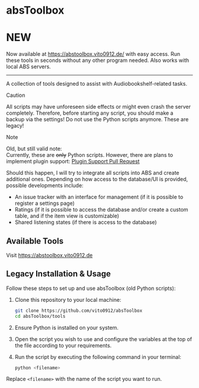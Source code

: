 # absToolbox

# NEW

Now available at https://abstoolbox.vito0912.de/ with easy access. Run these tools in seconds without any other program needed. Also works with local ABS servers.

---

A collection of tools designed to assist with Audiobookshelf-related tasks.

> [!CAUTION]
> All scripts may have unforeseen side effects or might even crash the server completely. Therefore, before starting any script, you should make a backup via the settings! Do not use the Python scripts anymore. These are legacy!

> [!NOTE]  
> Old, but still valid note:\
> Currently, these are ~~only~~ Python scripts. However, there are plans to implement plugin support:
> [Plugin Support Pull Request](https://github.com/advplyr/audiobookshelf/pull/3745)
>
> Should this happen, I will try to integrate all scripts into ABS and create additional ones. Depending on how access to the database/UI is provided, possible developments include:
> - An issue tracker with an interface for management (if it is possible to register a settings page)
> - Ratings (if it is possible to access the database and/or create a custom table, and if the item view is customizable)
> - Shared listening states (if there is access to the database)


## Available Tools

Visit https://abstoolbox.vito0912.de

## Legacy Installation & Usage

Follow these steps to set up and use absToolbox (old Python scripts):

1. Clone this repository to your local machine:
   ```bash
   git clone https://github.com/vito0912/absToolbox
   cd absToolbox/tools
   ```

2. Ensure Python is installed on your system.

3. Open the script you wish to use and configure the variables at the top of the file according to your requirements.

4. Run the script by executing the following command in your terminal:
   ```bash
   python <filename>
   ```

Replace `<filename>` with the name of the script you want to run.
